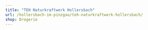 ```yaml
---
title: "TEH Naturkraftwerk Hollersbach"
url: /hollersbach-im-pinzgau/teh-naturkraftwerk-hollersbach/
shop: Drogerie
---
```

